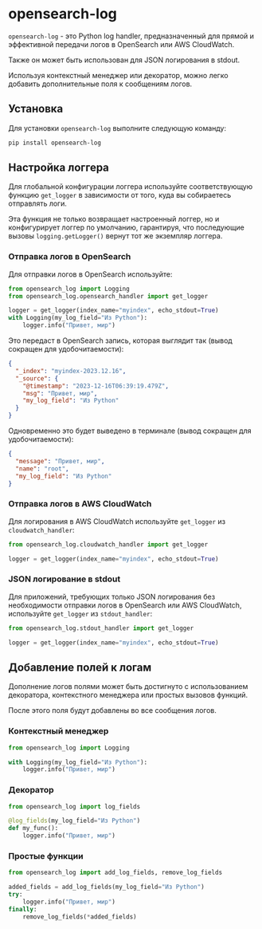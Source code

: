 # opensearch-log

`opensearch-log` - это Python log handler, предназначенный для прямой и эффективной передачи логов в 
OpenSearch или AWS CloudWatch.

Также он может быть использован для JSON логирования в stdout.

Используя контекстный менеджер или декоратор, можно легко добавить дополнительные поля к сообщениям 
логов.

## Установка

Для установки `opensearch-log` выполните следующую команду:

```bash
pip install opensearch-log
```

## Настройка логгера

Для глобальной конфигурации логгера используйте соответствующую функцию `get_logger` в зависимости 
от того, куда вы собираетесь отправлять логи. 

Эта функция не только возвращает настроенный логгер, но и конфигурирует логгер по умолчанию, 
гарантируя, что последующие вызовы `logging.getLogger()` вернут тот же экземпляр логгера.

### Отправка логов в OpenSearch

Для отправки логов в OpenSearch используйте:

```python
from opensearch_log import Logging
from opensearch_log.opensearch_handler import get_logger

logger = get_logger(index_name="myindex", echo_stdout=True)
with Logging(my_log_field="Из Python"):
    logger.info("Привет, мир")
```

Это передаст в OpenSearch запись, которая выглядит так (вывод сокращен для удобочитаемости):

```json
{
  "_index": "myindex-2023.12.16",
  "_source": {
    "@timestamp": "2023-12-16T06:39:19.479Z",
    "msg": "Привет, мир",
    "my_log_field": "Из Python"
  }
}
```

Одновременно это будет выведено в терминале (вывод сокращен для удобочитаемости):

```json
{
  "message": "Привет, мир",
  "name": "root",
  "my_log_field": "Из Python"
}
```

### Отправка логов в AWS CloudWatch

Для логирования в AWS CloudWatch используйте `get_logger` из `cloudwatch_handler`:

```python
from opensearch_log.cloudwatch_handler import get_logger

logger = get_logger(index_name="myindex", echo_stdout=True)
```

### JSON логирование в stdout

Для приложений, требующих только JSON логирования без необходимости отправки логов в OpenSearch 
или AWS CloudWatch, используйте `get_logger` из `stdout_handler`:

```python
from opensearch_log.stdout_handler import get_logger

logger = get_logger(index_name="myindex", echo_stdout=True)
```

## Добавление полей к логам

Дополнение логов полями может быть достигнуто с использованием декоратора, контекстного менеджера 
или простых вызовов функций. 

После этого поля будут добавлены во все сообщения логов.

### Контекстный менеджер

```python
from opensearch_log import Logging

with Logging(my_log_field="Из Python"):
    logger.info("Привет, мир")
```

### Декоратор

```python
from opensearch_log import log_fields

@log_fields(my_log_field="Из Python")
def my_func():
    logger.info("Привет, мир")
```

### Простые функции

```python
from opensearch_log import add_log_fields, remove_log_fields

added_fields = add_log_fields(my_log_field="Из Python")
try:
    logger.info("Привет, мир")
finally:
    remove_log_fields(*added_fields)
```
